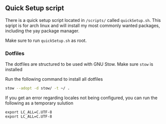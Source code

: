 ## Quick Setup script
There is a quick setup script located in `/scripts/` called `quickSetup.sh`.
This sqript is for arch linux and will install my most commonly wanted packages, including the yay package manager.

Make sure to run `quickSetup.sh` as root.

### Dotfiles
The dotfiles are structured to be used with GNU Stow. Make sure `stow` is installed

Run the following command to install all dotfiles

``` bash
stow --adopt -d stow/ -t ~/ .
```

If you get an error regarding locales not being configured, you can run the following as a temporary sulution
```
export LC_ALL=C.UTF-8
export LC_ALL=C.UTF-8
